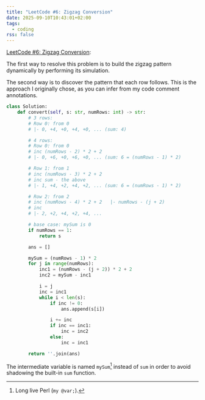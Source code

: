 ```yaml
---
title: "LeetCode #6: Zigzag Conversion"
date: 2025-09-10T10:43:01+02:00
tags:
  - coding
rss: false
---
```


[LeetCode #6: Zigzag Conversion](https://leetcode.com/problems/zigzag-conversion/):

The first way to resolve this problem is to build the zigzag pattern
dynamically by performing its simulation.

The second way is to discover the pattern that each row follows. This is the
approach I originally chose, as you can infer from my code comment annotations.

```python
class Solution:
    def convert(self, s: str, numRows: int) -> str:
        # 3 rows:
        # Row 0: from 0
        # |- 0, +4, +0, +4, +0, ... (sum: 4)

        # 4 rows:
        # Row 0: from 0
        # inc (numRows - 2) * 2 + 2
        # |- 0, +6, +0, +6, +0, ... (sum: 6 = (numRows - 1) * 2)

        # Row 1: from 1
        # inc (numRows - 3) * 2 + 2
        # inc sum - the above
        # |- 1, +4, +2, +4, +2, ... (sum: 6 = (numRows - 1) * 2)

        # Row 2: from 2
        # inc (numRows - 4) * 2 + 2   |- numRows - (j + 2)
        # inc
        # |- 2, +2, +4, +2, +4, ...

        # base case: mySum is 0
        if numRows == 1:
            return s

        ans = []

        mySum = (numRows - 1) * 2
        for j in range(numRows):
            inc1 = (numRows - (j + 2)) * 2 + 2
            inc2 = mySum - inc1

            i = j
            inc = inc1
            while i < len(s):
                if inc != 0:
                    ans.append(s[i])

                i += inc
                if inc == inc1:
                    inc = inc2
                else:
                    inc = inc1

        return ''.join(ans)
```

The intermediate variable is named `mySum`[^1] instead of `sum` in order to avoid
shadowing the built-in `sum` function.

[^1]: Long live Perl (`my @var;`).

<!-- TODO: Use a generator for inc. -->
<!-- TODO: Zigzag simulation. -->
